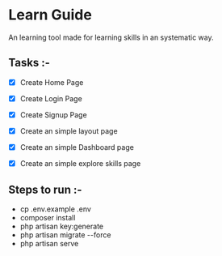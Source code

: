# Learn Guide

An learning tool made for learning skills in an systematic way.

## Tasks :-

- [X] Create Home Page
- [X] Create Login Page
- [X] Create Signup Page
- [X] Create an simple layout page
- [X] Create an simple Dashboard page
- [X] Create an simple explore skills page


## Steps to run :-

- cp .env.example .env
- composer install
- php artisan key:generate
- php artisan migrate --force
- php artisan serve
